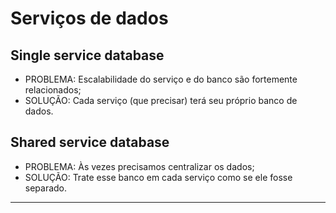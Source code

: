 # Serviços de dados

## Single service database

* PROBLEMA: Escalabilidade do serviço e do banco são fortemente relacionados;
* SOLUÇÃO: Cada serviço (que precisar) terá seu próprio banco de dados.

## Shared service database

* PROBLEMA: Às vezes precisamos centralizar os dados;
* SOLUÇÃO: Trate esse banco em cada serviço como se ele fosse separado.

---
